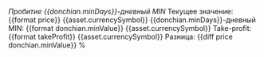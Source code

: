 *Пробитие {{donchian.minDays}}-дневный MIN*
Текущее значение: {{format price}} {{asset.currencySymbol}}
{{donchian.minDays}}-дневный MIN: {{format donchian.minValue}} {{asset.currencySymbol}}
Take-profit: {{format takeProfit}} {{asset.currencySymbol}}
Разница: {{diff price donchian.minValue}} %
